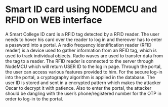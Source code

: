 # Smart ID card using NODEMCU and RFID on WEB interface

A Smart College ID card is a RFID tag detected by a RFID reader. The user needs to
hover his card over the reader to log in and thereover has to enter a password into a
portal. A radio frequency identification reader (RFID reader) is a device used to gather
information from an RFID tag, which is used to track individual objects.
Radio waves are used to transfer data from the tag to a reader. The RFID reader is
connected to the server through NodeMCU which will return USER ID to the log in
page. Through the portal, the user can access various features provided to him.
For the secure log-in into the portal, a cryptography algorithm is applied in the database.
The user ID is stored and sent in a encrypted pattern which makes the attacker Oscar to
decrypt it with patience. Also to enter the portal, the attacker should be dangling with
the user’s phone/registered number for the OTP in order to log-in to the portal.
